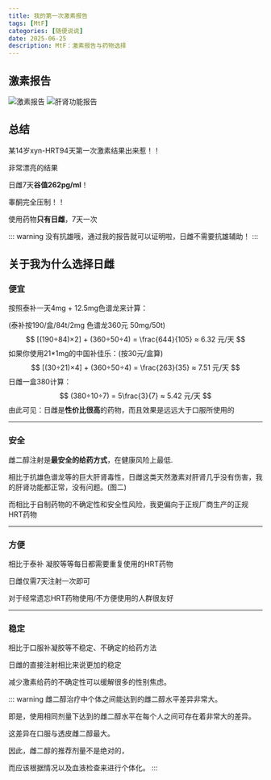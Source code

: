 ```yaml
---
title: 我的第一次激素报告
tags: [MtF]
categories: [随便说说]
date: 2025-06-25
description: MtF：激素报告与药物选择
---
```


## 激素报告

![激素报告](https://cdn.jsdelivr.net/gh/kazukokawagawa/chiyupic/pic/2025/0625/1.jpg)
![肝肾功能报告](https://cdn.jsdelivr.net/gh/kazukokawagawa/chiyupic/pic/2025/0625/2.jpg)

## 总结
某14岁xyn-HRT94天第一次激素结果出来惹！！

非常漂亮的结果

日雌7天**谷值262pg/ml**！

睾酮完全压制！！

使用药物**只有日雌**，7天一次

::: warning
没有抗雄哦，通过我的报告就可以证明啦，日雌不需要抗雄辅助！
:::

## 关于我为什么选择日雌

### 便宜
按照泰补一天4mg + 12.5mg色谱龙来计算：

(泰补按190/盒/84t/2mg 色谱龙360元 50mg/50t)
$$
[(190÷84)×2] + (360÷50÷4) = \frac{644}{105} ≈ 6.32 元/天
$$
如果你使用21*1mg的中国补佳乐：(按30元/盒算)
$$
[(30÷21)×4] + (360÷50÷4) = \frac{263}{35} ≈ 7.51 元/天
$$
日雌一盒380计算：
$$
(380÷10÷7) = 5\frac{3}{7} ≈ 5.42 元/天
$$
由此可见：日雌是**性价比很高**的药物，而且效果是远远大于口服所使用的

---

### 安全
雌二醇注射是**最安全的给药方式**，在健康风险上最低.

相比于抗雄色谱龙等的巨大肝肾毒性，日雌这类天然激素对肝肾几乎没有伤害，我的肝肾功能都正常，没有问题。(图二)

而相比于自制药物的不确定性和安全性风险，我更偏向于正规厂商生产的正规HRT药物

---

### 方便
相比于泰补 凝胶等等每日都需要重复使用的HRT药物

日雌仅需7天注射一次即可

对于经常遗忘HRT药物使用/不方便使用的人群很友好

---

### 稳定
相比于口服补凝胶等不稳定、不确定的给药方法

日雌的直接注射相比来说更加的稳定

减少激素给药的不确定性可以缓解很多的性别焦虑。

::: warning
雌二醇治疗中个体之间能达到的雌二醇水平差异非常大。

即是，使用相同剂量下达到的雌二醇水平在每个人之间可存在着非常大的差异。

这差异在口服与透皮雌二醇最大。

因此，雌二醇的推荐剂量不是绝对的，

而应该根据情况以及血液检查来进行个体化。
:::